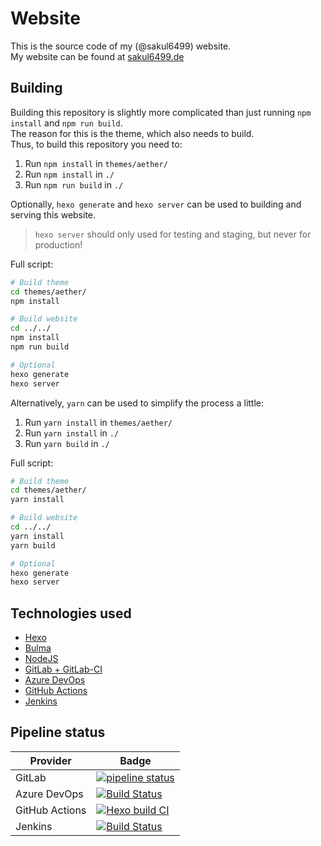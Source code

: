 # Website

This is the source code of my (@sakul6499) website.  
My website can be found at [sakul6499.de](https://sakul6499.de/)

## Building

Building this repository is slightly more complicated than just running `npm install` and `npm run build`.  
The reason for this is the theme, which also needs to build.  
Thus, to build this repository you need to:  

1. Run `npm install` in `themes/aether/`
3. Run `npm install` in `./`
4. Run `npm run build` in `./`

Optionally, `hexo generate` and `hexo server` can be used to building and serving this website.

> `hexo server` should only used for testing and staging, but never for production!

Full script:  

``` bash
# Build theme
cd themes/aether/
npm install

# Build website
cd ../../
npm install
npm run build

# Optional
hexo generate
hexo server
```  

Alternatively, `yarn` can be used to simplify the process a little:  

1. Run `yarn install` in `themes/aether/`
3. Run `yarn install` in `./`
4. Run `yarn build` in `./`

Full script:  

``` bash
# Build theme
cd themes/aether/
yarn install

# Build website
cd ../../
yarn install
yarn build

# Optional
hexo generate
hexo server
```  

## Technologies used

- [Hexo](https://hexo.io/)
- [Bulma](https://bulma.io/)
- [NodeJS](https://nodejs.org/)
- [GitLab + GitLab-CI](https://gitlab.com/)
- [Azure DevOps](https://azure.microsoft.com/de-de/services/devops/)
- [GitHub Actions](https://github.com/features/actions)
- [Jenkins](https://jenkins.io/)

## Pipeline status

| Provider | Badge |
| ------ | ------ |
| GitLab | [![pipeline status](https://gitlab.com/sakul6499.de/blog/badges/master/pipeline.svg)](https://gitlab.com/sakul6499.de/blog/-/commits/master) |
| Azure DevOps | [![Build Status](https://sakul6499.visualstudio.com/Website/_apis/build/status/Website-Node.js%20With%20Grunt-CI?branchName=master)](https://sakul6499.visualstudio.com/Website/_build/latest?definitionId=13&branchName=master) |
| GitHub Actions | [![Hexo build CI](https://github.com/Sakul6499/Website/workflows/Hexo%20build%20CI/badge.svg?branch=master)](https://github.com/Sakul6499/Website/) |
| Jenkins | [![Build Status](https://ci.sakul6499.de/job/gitea-sakul6499.de/job/Website/job/master/badge/icon)](https://ci.sakul6499.de/job/gitea-sakul6499.de/job/Website/job/master/) |
